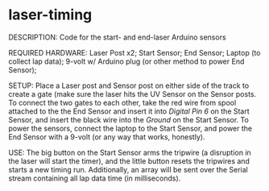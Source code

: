 # laser-timing
DESCRIPTION:
Code for the start- and end-laser Arduino sensors

REQUIRED HARDWARE:
Laser Post x2;
Start Sensor;
End Sensor;
Laptop (to collect lap data);
9-volt w/ Arduino plug (or other method to power End Sensor);

SETUP:
Place a Laser post and Sensor post on either side of the track to create a gate (make sure the laser hits the UV Sensor on the Sensor posts. To connect the two gates to each other, take the red wire from spool attached to the the End Sensor and insert it into *Digital Pin 6* on the Start Sensor, and insert the black wire into the *Ground* on the Start Sensor. To power the sensors, connect the laptop to the Start Sensor, and power the End Sensor with a 9-volt (or any way that works, honestly).

USE:
The big button on the Start Sensor arms the tripwire (a disruption in the laser will start the timer), and the little button resets the tripwires and starts a new timing run. Additionally, an array will be sent over the Serial stream containing all lap data time (in milliseconds).

